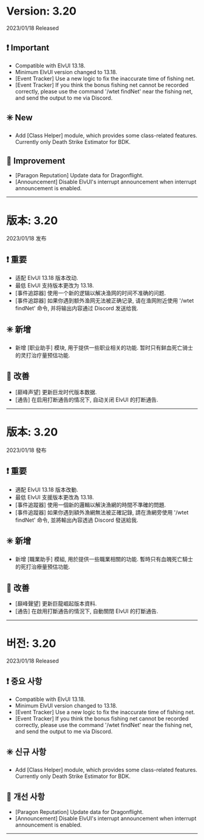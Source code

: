 # Version: 3.20
2023/01/18 Released
## ❗ Important
- Compatible with ElvUI 13.18.
- Minimum ElvUI version changed to 13.18.
- [Event Tracker] Use a new logic to fix the inaccurate time of fishing net.
- [Event Tracker] If you think the bonus fishing net cannot be recorded correctly, please use the command '/wtet findNet' near the fishing net, and send the output to me via Discord.
## ✳️ New
- Add [Class Helper] module, which provides some class-related features. Currently only Death Strike Estimator for BDK.
## 💪 Improvement
- [Paragon Reputation] Update data for Dragonflight.
- [Announcement] Disable ElvUI's interrupt announcement when interrupt announcement is enabled.

------
# 版本: 3.20
2023/01/18 发布
## ❗ 重要
- 适配 ElvUI 13.18 版本改动.
- 最低 ElvUI 支持版本更改为 13.18.
- [事件追踪器] 使用一个新的逻辑以解决渔网的时间不准确的问题.
- [事件追踪器] 如果你遇到额外渔网无法被正确记录, 请在渔网附近使用 '/wtet findNet' 命令, 并将输出内容通过 Discord 发送给我.
## ✳️ 新增
- 新增 [职业助手] 模块, 用于提供一些职业相关的功能. 暂时只有鲜血死亡骑士的灵打治疗量预估功能.
## 💪 改善
- [巅峰声望] 更新巨龙时代版本数据.
- [通告] 在启用打断通告的情况下, 自动关闭 ElvUI 的打断通告.

------
# 版本: 3.20
2023/01/18 發布
## ❗ 重要
- 適配 ElvUI 13.18 版本改動.
- 最低 ElvUI 支援版本更改為 13.18.
- [事件追蹤器] 使用一個新的邏輯以解決漁網的時間不準確的問題.
- [事件追蹤器] 如果你遇到額外漁網無法被正確記錄, 請在漁網旁使用 '/wtet findNet' 命令, 並將輸出內容透過 Discord 發送給我.
## ✳️ 新增
- 新增 [職業助手] 模組, 用於提供一些職業相關的功能. 暫時只有血魄死亡騎士的死打治療量預估功能.
## 💪 改善
- [巔峰聲望] 更新巨龍崛起版本資料.
- [通告] 在啟用打斷通告的情況下, 自動關閉 ElvUI 的打斷通告.

------
# 버전: 3.20
2023/01/18 Released
## ❗ 중요 사항
- Compatible with ElvUI 13.18.
- Minimum ElvUI version changed to 13.18.
- [Event Tracker] Use a new logic to fix the inaccurate time of fishing net.
- [Event Tracker] If you think the bonus fishing net cannot be recorded correctly, please use the command '/wtet findNet' near the fishing net, and send the output to me via Discord.
## ✳️ 신규 사항
- Add [Class Helper] module, which provides some class-related features. Currently only Death Strike Estimator for BDK.
## 💪 개선 사항
- [Paragon Reputation] Update data for Dragonflight.
- [Announcement] Disable ElvUI's interrupt announcement when interrupt announcement is enabled.

------
